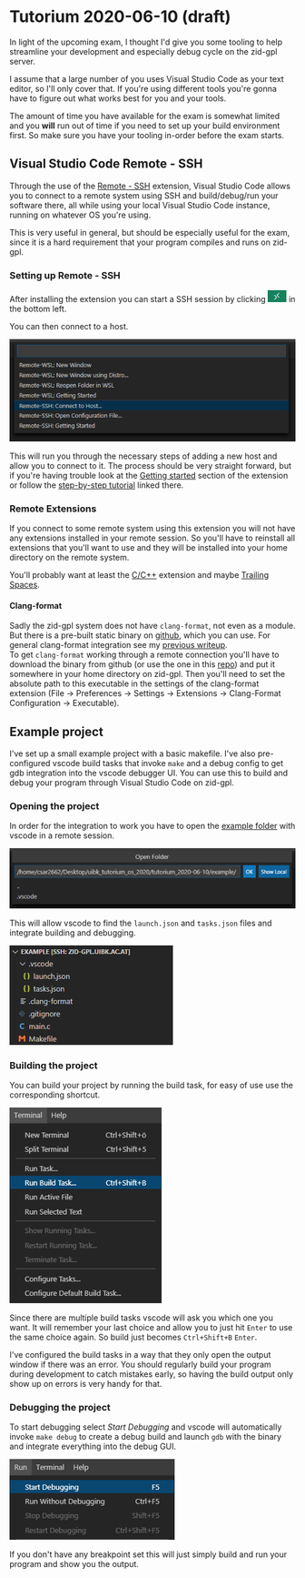 # Tutorium 2020-06-10 (draft)

In light of the upcoming exam, I thought I'd give you some tooling to help streamline your development and especially debug cycle on the zid-gpl server.

I assume that a large number of you uses Visual Studio Code as your text editor, so I'll only cover that. If you're using different tools you're gonna have to figure out what works best for you and your tools.

The amount of time you have available for the exam is somewhat limited and you **will** run out of time if you need to set up your build environment first.
So make sure you have your tooling in-order before the exam starts.

## Visual Studio Code Remote - SSH

Through the use of the [Remote - SSH](https://marketplace.visualstudio.com/items?itemName=ms-vscode-remote.remote-ssh) extension, Visual Studio Code allows you to connect to a remote system using SSH and build/debug/run your software there, all while using your local Visual Studio Code instance, running on whatever OS you're using.

This is very useful in general, but should be especially useful for the exam, since it is a hard requirement that your program compiles and runs on zid-gpl.

### Setting up Remote - SSH

After installing the extension you can start a SSH session by clicking ![remote button](images/remote_button.png) in the bottom left.

You can then connect to a host.

![connect to host](images/connect_to_host.png)

This will run you through the necessary steps of adding a new host and allow you to connect to it. The process should be very straight forward, but if you're having trouble look at the [Getting started](https://marketplace.visualstudio.com/items?itemName=ms-vscode-remote.remote-ssh) section of the extension or follow the [step-by-step tutorial](https://aka.ms/vscode-remote/ssh/tutorial) linked there.

### Remote Extensions

If you connect to some remote system using this extension you will not have any extensions installed in your remote session. So you'll have to reinstall all extensions that you'll want to use and they will be installed into your home directory on the remote system.

You'll probably want at least the [C/C++](https://marketplace.visualstudio.com/items?itemName=ms-vscode.cpptools) extension and maybe [Trailing Spaces](https://marketplace.visualstudio.com/items?itemName=shardulm94.trailing-spaces).

#### Clang-format

Sadly the zid-gpl system does not have `clang-format`, not even as a module. But there is a pre-built static binary on [github](https://github.com/muttleyxd/clang-format-static-binaries/releases), which you can use. For general clang-format integration see my [previous writeup](../tutorium_2020-03-30/clang-format/README.md).  
To get `clang-format` working through a remote connection you'll have to download the binary from github (or use the one in this [repo](clang-format-10_linux-amd64)) and put it somewhere in your home directory on zid-gpl. Then you'll need to set the absolute path to this executable in the settings of the clang-format extension (File -> Preferences -> Settings -> Extensions -> Clang-Format Configuration -> Executable).

## Example project

I've set up a small example project with a basic makefile. I've also pre-configured vscode build tasks that invoke `make` and a debug config to get gdb integration into the vscode debugger UI. You can use this to build and debug your program through Visual Studio Code on zid-gpl.

### Opening the project

In order for the integration to work you have to open the [example folder](./example/) with vscode in a remote session.

![open folder](images/open_folder.png)

This will allow vscode to find the `launch.json` and `tasks.json` files and integrate building and debugging.

![example project](images/example_project.png)

### Building the project

You can build your project by running the build task, for easy of use use the corresponding shortcut.

![build task](images/build_task.png)

Since there are multiple build tasks vscode will ask you which one you want. It will remember your last choice and allow you to just hit `Enter` to use the same choice again. So build just becomes `Ctrl+Shift+B` `Enter`.

I've configured the build tasks in a way that they only open the output window if there was an error. You should regularly build your program during development to catch mistakes early, so having the build output only show up on errors is very handy for that.

### Debugging the project

To start debugging select _Start Debugging_ and vscode will automatically invoke `make debug` to create a debug build and launch `gdb` with the binary and integrate everything into the debug GUI.

![start debug](images/start_debug.png)

If you don't have any breakpoint set this will just simply build and run your program and show you the output.
